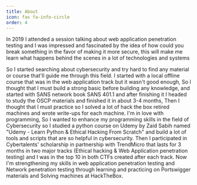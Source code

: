 ```yaml
---
title: About
icon: fas fa-info-circle
order: 4
---
```


In 2019 I attended a session talking about web application penetration testing and I was impressed and fascinated by the idea of how could you break something in the favor of making it more secure, this will make me learn what happens behind the scenes in a lot of technologies and systems

So I started searching about cybersecurity and try hard to find any material or course that'll guide me through this field.
I started with a local offline course that was in the web application track but it wasn't good enough, So I thought that I must build a strong basic before building any knowledge, and started with SANS network book SANS 401.1 and after finishing it I headed to study the OSCP materials and finished it in about 3-4 months, Then I thought that I must practice so I solved a lot of hack the box retired machines and wrote write-ups for each machine.
I'm in love with programming, So I wanted to enhance my programming skills in the field of Cybersecurity so I studied a python course on Udemy by Zaid Sabih named "Udemy - Learn Python & Ethical Hacking From Scratch" and build a lot of tools and scripts that are so helpful in cybersecurity.
Then I participated in Cybertalents' scholarship in partnership with TrendMicro that lasts for 3 months in two major tracks (Ethical hacking & Web Application penetration testing) and I was in the top 10 in both CTFs created after each track.
Now I'm strengthening my skills in web application penetration testing and Network penetration testing through learning and practicing on Portswigger materials and Solving machines at HackTheBox.


